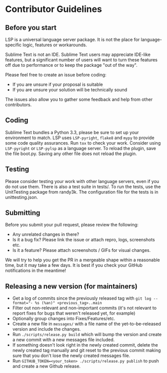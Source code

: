 # Contributor Guidelines

## Before you start

LSP is a universal language server package.
It is not the place for language-specific logic, features or workarounds.

Sublime Text is not an IDE.
Sublime Text users may appreciate IDE-like features, but a significant number of users will want to turn these features off due to performance or to keep the package "out of the way".

Please feel free to create an issue before coding:

* If you are unsure if your proposal is suitable
* If you are unsure your solution will be technically sound

The issues also allow you to gather some feedback and help from other contributors.

## Coding

Sublime Text bundles a Python 3.3, please be sure to set up your environment to match.
LSP uses `LSP-pyright`, `flake8` and `mypy` to provide some code quality assurances.
Run `tox` to check your work.
Consider using `LSP-pyright` or `LSP-pylsp` as a language server.
To reload the plugin, save the file boot.py.
Saving any other file does not reload the plugin.

## Testing

Please consider testing your work with other language servers, even if you do not use them.
There is also a test suite in tests/. To run the tests, use the UnitTesting package from randy3k.
The configuration file for the tests is in unittesting.json.

## Submitting

Before you submit your pull request, please review the following:

* Any unrelated changes in there?
* Is it a bug fix? Please link the issue or attach repro, logs, screenshots etc.
* Is it a feature? Please attach screenshots / GIFs for visual changes.

We will try to help you get the PR in a mergeable shape within a reasonable time, but it may take a few days.
It is best if you check your GitHub notifications in the meantime!

## Releasing a new version (for maintainers)

* Get a log of commits since the previously released tag with `git log --format="- %s (%an)" <previous_tag>..main`
* Filter out non-relevant and non-important commits (it's not relevant to report fixes for bugs that weren't released yet, for example)
* Optionally group changes into Fixes/Features/etc.
* Create a new file in `messages/` with a file name of the yet-to-be-released version and include the changes.
* Run `./scripts/release.py build` which will bump the version and create a new commit with a new messages file included.
* If something doesn't look right in the newly created commit, delete the newly created tag manually and git reset to the previous commit making sure that you don't lose the newly created messages file.
* Run `GITHUB_TOKEN=<your_token> ./scripts/release.py publish` to push and create a new Github release.
